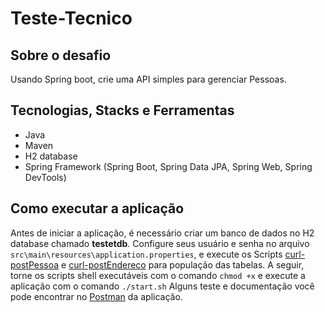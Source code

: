 # Teste-Tecnico
## Sobre o desafio
Usando Spring boot, crie uma API simples para gerenciar Pessoas.
## Tecnologias, Stacks e Ferramentas
- Java
- Maven
- H2 database
- Spring Framework (Spring Boot, Spring Data JPA, Spring Web, Spring DevTools)
## Como executar a aplicação
  Antes de iniciar a aplicação, é necessário criar um banco de dados no H2 database chamado **testetdb**. Configure seus usuário e senha no arquivo `src\main\resources\application.properties`, e execute os Scripts <a href="https://github.com/MarcusViniLima/Test-Tecnico/blob/main/curl-postPessoa.sh">curl-postPessoa</a> e <a href="https://github.com/MarcusViniLima/Test-Tecnico/blob/main/curl-postEndereco.sh">curl-postEndereco</a> para população das tabelas. A seguir, torne os scripts shell executáveis com o comando `chmod +x` e execute a aplicação com o comando `./start.sh`
Alguns teste e documentação você pode encontrar no <a href="https://app.getpostman.com/join-team?invite_code=48d4206928f6cb90cabceaabddf882c3&target_code=92d15e53ddea2c9fa88e8c2c952a576f">Postman</a> da aplicação.
